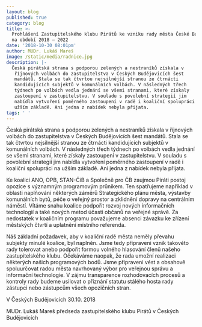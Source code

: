 ```yaml
---
layout: blog
published: true
category: blog
title: >-
  Prohlášení Zastupitelského klubu Pirátů ke vzniku rady města České Budějovice
  na období 2018 – 2022
date: '2018-10-30 08:01pm'
author: MUDr. Lukáš Mareš
image: /static/media/radnice.jpg
description: |-
  Česká pirátská strana s podporou zelených a nestraníků získala v
   říjnových volbách do zastupitelstva v Českých Budějovicích šest
   mandátů. Stala se tak čtvrtou nejsilnější stranou ze čtrnácti
   kandidujících subjektů v komunálních volbách. V následných třech
   týdnech po volbách vedla jednání se všemi stranami, které získaly
   zastoupení v zastupitelstvu. V souladu s povolební strategií jim
   nabídla vytvoření poměrného zastoupení v radě i koaliční spolupráci na
   užším základě. Ani jedna z nabídek nebyla přijata.
tags: ' '
---
```

Česká pirátská strana s podporou zelených a nestraníků získala v říjnových volbách do zastupitelstva v Českých Budějovicích šest mandátů. Stala se tak čtvrtou nejsilnější stranou ze čtrnácti kandidujících subjektů v komunálních volbách. V následných třech týdnech po volbách vedla jednání se všemi stranami, které získaly zastoupení v zastupitelstvu. V souladu s povolební strategií jim nabídla vytvoření poměrného zastoupení v radě i koaliční spolupráci na užším základě. Ani jedna z nabídek nebyla přijata.



Ke  koalici ANO, OPB, STAN-ČiB a Společně pro ČB zaujmou Piráti postoj opozice s významným programovým průnikem. Ten spatřujeme například v oblasti naplňování některých záměrů Strategického plánu města, výstavby komunálních bytů, péče o veřejný prostor a zklidnění dopravy na centrálním náměstí. Vítáme snahu koalice podpořit rozvoj nových informačních technologií a také nových metod účasti občanů na veřejné správě. Za nedostatek v koaličním programu považujeme absenci závazku ke zřízení městských čtvrtí a uplatnění místního referenda.



Náš základní požadavek, aby v koaliční radě města neměly převahu subjekty minulé koalice, byl naplněn. Jsme tedy připraveni vznik takovéto rady tolerovat anebo podpořit formou volného hlasování členů našeho zastupitelského klubu. Očekáváme naopak, že rada umožní realizaci některých našich programových bodů. Jsme připraveni vést a obsahově spoluurčovat radou města navrhovaný výbor pro veřejnou správu a informační technologie. V zájmu transparence rozhodovacích procesů a kontroly rady budeme usilovat o přiznání statutu stálého hosta rady zástupci nebo zástupcům všech opozičních stran.



V Českých Budějovicích 30.10. 2018



MUDr. Lukáš Mareš
předseda zastupitelského klubu Pirátů
v Českých Budějovicích
